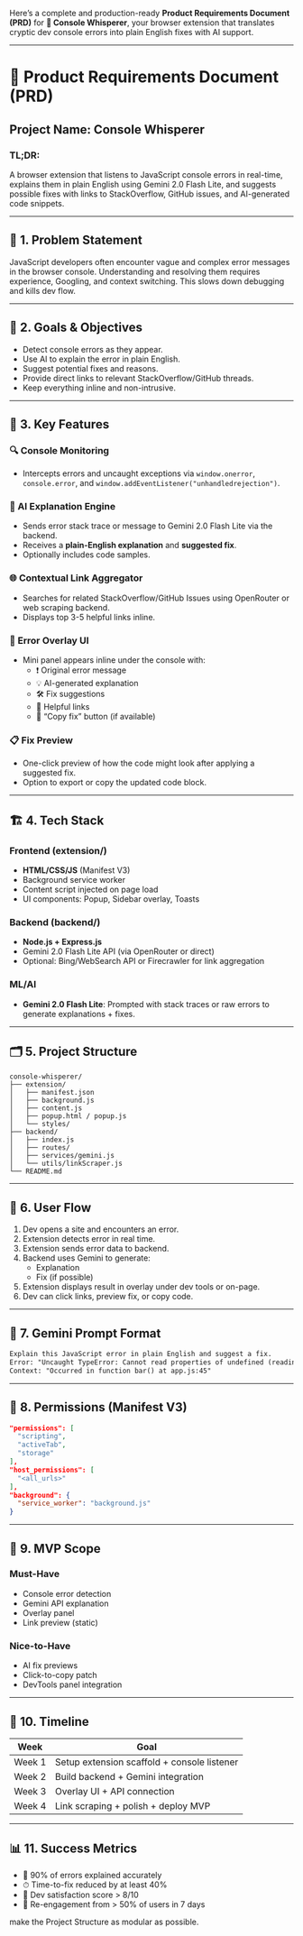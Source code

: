 Here’s a complete and production-ready **Product Requirements Document (PRD)** for **🔧 Console Whisperer**, your browser extension that translates cryptic dev console errors into plain English fixes with AI support.

---

# 📄 Product Requirements Document (PRD)
## Project Name: **Console Whisperer**
### TL;DR:
A browser extension that listens to JavaScript console errors in real-time, explains them in plain English using Gemini 2.0 Flash Lite, and suggests possible fixes with links to StackOverflow, GitHub issues, and AI-generated code snippets.

---

## 🔧 1. Problem Statement
JavaScript developers often encounter vague and complex error messages in the browser console. Understanding and resolving them requires experience, Googling, and context switching. This slows down debugging and kills dev flow.

---

## 🎯 2. Goals & Objectives
- Detect console errors as they appear.
- Use AI to explain the error in plain English.
- Suggest potential fixes and reasons.
- Provide direct links to relevant StackOverflow/GitHub threads.
- Keep everything inline and non-intrusive.

---

## 🧩 3. Key Features

### 🔍 Console Monitoring
- Intercepts errors and uncaught exceptions via `window.onerror`, `console.error`, and `window.addEventListener("unhandledrejection")`.

### 🧠 AI Explanation Engine
- Sends error stack trace or message to Gemini 2.0 Flash Lite via the backend.
- Receives a **plain-English explanation** and **suggested fix**.
- Optionally includes code samples.

### 🌐 Contextual Link Aggregator
- Searches for related StackOverflow/GitHub Issues using OpenRouter or web scraping backend.
- Displays top 3-5 helpful links inline.

### 💬 Error Overlay UI
- Mini panel appears inline under the console with:
  - ❗ Original error message
  - 💡 AI-generated explanation
  - 🛠 Fix suggestions
  - 🔗 Helpful links
  - 📄 “Copy fix” button (if available)

### 📋 Fix Preview
- One-click preview of how the code might look after applying a suggested fix.
- Option to export or copy the updated code block.

---

## 🏗 4. Tech Stack

### Frontend (extension/)
- **HTML/CSS/JS** (Manifest V3)
- Background service worker
- Content script injected on page load
- UI components: Popup, Sidebar overlay, Toasts

### Backend (backend/)
- **Node.js + Express.js**
- Gemini 2.0 Flash Lite API (via OpenRouter or direct)
- Optional: Bing/WebSearch API or Firecrawler for link aggregation

### ML/AI
- **Gemini 2.0 Flash Lite**: Prompted with stack traces or raw errors to generate explanations + fixes.

---

## 🗂 5. Project Structure

```
console-whisperer/
├── extension/
│   ├── manifest.json
│   ├── background.js
│   ├── content.js
│   ├── popup.html / popup.js
│   └── styles/
├── backend/
│   ├── index.js
│   ├── routes/
│   ├── services/gemini.js
│   └── utils/linkScraper.js
└── README.md
```

---

## 🧪 6. User Flow

1. Dev opens a site and encounters an error.
2. Extension detects error in real time.
3. Extension sends error data to backend.
4. Backend uses Gemini to generate:
   - Explanation
   - Fix (if possible)
5. Extension displays result in overlay under dev tools or on-page.
6. Dev can click links, preview fix, or copy code.

---

## 🧠 7. Gemini Prompt Format

```txt
Explain this JavaScript error in plain English and suggest a fix.
Error: "Uncaught TypeError: Cannot read properties of undefined (reading 'foo')"
Context: "Occurred in function bar() at app.js:45"
```

---

## 🔐 8. Permissions (Manifest V3)

```json
"permissions": [
  "scripting",
  "activeTab",
  "storage"
],
"host_permissions": [
  "<all_urls>"
],
"background": {
  "service_worker": "background.js"
}
```

---

## 🚀 9. MVP Scope

### Must-Have
- Console error detection
- Gemini API explanation
- Overlay panel
- Link preview (static)

### Nice-to-Have
- AI fix previews
- Click-to-copy patch
- DevTools panel integration

---

## 📆 10. Timeline

| Week | Goal |
|------|------|
| Week 1 | Setup extension scaffold + console listener |
| Week 2 | Build backend + Gemini integration |
| Week 3 | Overlay UI + API connection |
| Week 4 | Link scraping + polish + deploy MVP |

---

## 📊 11. Success Metrics

- 🧠 90% of errors explained accurately
- ⏱ Time-to-fix reduced by at least 40%
- 🧪 Dev satisfaction score > 8/10
- 🔁 Re-engagement from > 50% of users in 7 days

make the Project Structure as modular as possible.
